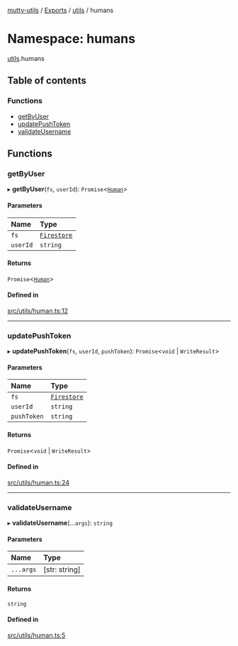 [mutty-utils](../README.md) / [Exports](../modules.md) / [utils](utils.md) / humans

# Namespace: humans

[utils](utils.md).humans

## Table of contents

### Functions

- [getByUser](utils.humans.md#getbyuser)
- [updatePushToken](utils.humans.md#updatepushtoken)
- [validateUsername](utils.humans.md#validateusername)

## Functions

### getByUser

▸ **getByUser**(`fs`, `userId`): `Promise`<[`Human`](../interfaces/Human.md)\>

#### Parameters

| Name | Type |
| :------ | :------ |
| `fs` | [`Firestore`](../modules.md#firestore) |
| `userId` | `string` |

#### Returns

`Promise`<[`Human`](../interfaces/Human.md)\>

#### Defined in

[src/utils/human.ts:12](https://github.com/jonlaing/mutty-utils/blob/3aaf626/src/utils/human.ts#L12)

___

### updatePushToken

▸ **updatePushToken**(`fs`, `userId`, `pushToken`): `Promise`<`void` \| `WriteResult`\>

#### Parameters

| Name | Type |
| :------ | :------ |
| `fs` | [`Firestore`](../modules.md#firestore) |
| `userId` | `string` |
| `pushToken` | `string` |

#### Returns

`Promise`<`void` \| `WriteResult`\>

#### Defined in

[src/utils/human.ts:24](https://github.com/jonlaing/mutty-utils/blob/3aaf626/src/utils/human.ts#L24)

___

### validateUsername

▸ **validateUsername**(...`args`): `string`

#### Parameters

| Name | Type |
| :------ | :------ |
| `...args` | [str: string] |

#### Returns

`string`

#### Defined in

[src/utils/human.ts:5](https://github.com/jonlaing/mutty-utils/blob/3aaf626/src/utils/human.ts#L5)
